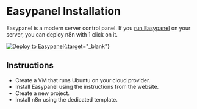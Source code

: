 # Easypanel Installation

Easypanel is a modern server control panel. If you [run Easypanel](https://easypanel.io/docs) on your server, you can deploy n8n with 1 click on it.

[![Deploy to Easypanel](https://easypanel.io/img/deploy-on-easypanel-40.svg)](https://easypanel.io/docs/templates/n8n){:target="_blank"}

## Instructions

* Create a VM that runs Ubuntu on your cloud provider.
* Install Easypanel using the instructions from the website.
* Create a new project.
* Install n8n using the dedicated template.